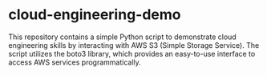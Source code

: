 # cloud-engineering-demo
This repository contains a simple Python script to demonstrate cloud engineering skills by interacting with AWS S3 (Simple Storage Service). The script utilizes the boto3 library, which provides an easy-to-use interface to access AWS services programmatically.

